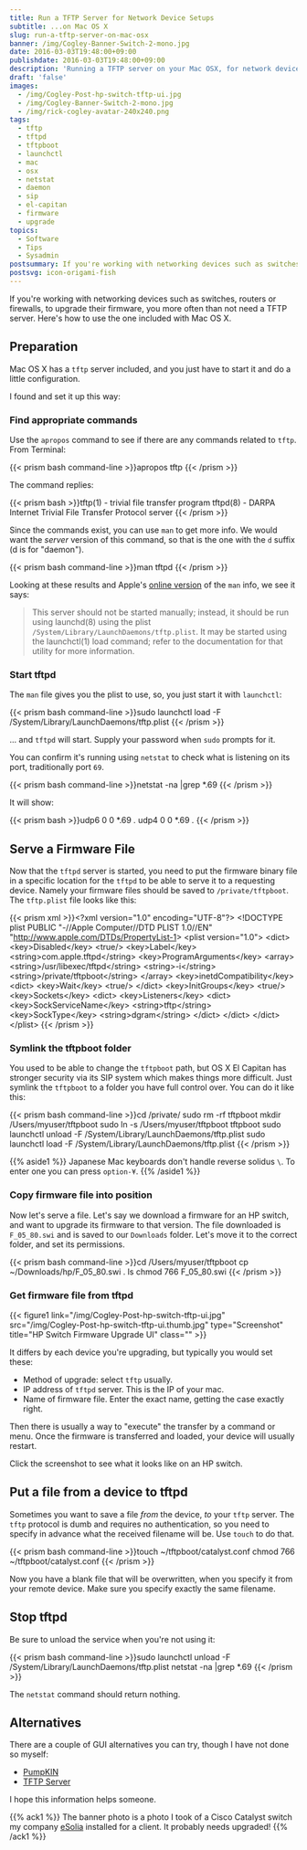 ```yaml
---
title: Run a TFTP Server for Network Device Setups
subtitle: ...on Mac OS X
slug: run-a-tftp-server-on-mac-osx
banner: /img/Cogley-Banner-Switch-2-mono.jpg
date: 2016-03-03T19:48:00+09:00
publishdate: 2016-03-03T19:48:00+09:00
description: 'Running a TFTP server on your Mac OSX, for network device setups, a post by Rick Cogley.'
draft: 'false'
images:
  - /img/Cogley-Post-hp-switch-tftp-ui.jpg
  - /img/Cogley-Banner-Switch-2-mono.jpg
  - /img/rick-cogley-avatar-240x240.png
tags:
  - tftp
  - tftpd
  - tftpboot
  - launchctl
  - mac
  - osx
  - netstat
  - daemon
  - sip
  - el-capitan
  - firmware
  - upgrade
topics:
  - Software
  - Tips
  - Sysadmin
postsummary: If you're working with networking devices such as switches, routers or firewalls, to upgrade their firmware, you often need a TFTP server. Here's how to use the one included with Mac OS X.
postsvg: icon-origami-fish
---
```


If you're working with networking devices such as switches, routers or firewalls, to upgrade their firmware, you more often than not need a TFTP server. Here's how to use the one included with Mac OS X.

<!--more-->

## Preparation

Mac OS X has a ``tftp`` server included, and you just have to start it and do a little configuration.

I found and set it up this way:

### Find appropriate commands

Use the ``apropos`` command to see if there are any commands related to ``tftp``. From Terminal:

{{< prism bash command-line >}}apropos tftp
{{< /prism >}}

The command replies:

{{< prism bash >}}tftp(1) - trivial file transfer program
tftpd(8) - DARPA Internet Trivial File Transfer Protocol server
{{< /prism >}}

Since the commands exist, you can use ``man`` to get more info. We would want the _server_ version of this command, so that is the one with the ``d`` suffix (d is for "daemon").

{{< prism bash command-line >}}man tftpd
{{< /prism >}}

Looking at these results and Apple's [online version](https://developer.apple.com/library/mac/documentation/Darwin/Reference/ManPages/man8/tftpd.8.html) of the ``man`` info, we see it says:

> This server should not be started manually; instead, it should be run using launchd(8) using the plist ``/System/Library/LaunchDaemons/tftp.plist``. It may be started using the launchctl(1) load command; refer to the documentation for that utility for more information.

### Start tftpd

The ``man`` file gives you the plist to use, so, you just start it with ``launchctl``:

{{< prism bash command-line >}}sudo launchctl load -F /System/Library/LaunchDaemons/tftp.plist
{{< /prism >}}

... and ``tftpd`` will start. Supply your password when ``sudo`` prompts for it.

You can confirm it's running using ``netstat`` to check what is listening on its port, traditionally port ``69``.

{{< prism bash command-line >}}netstat -na |grep \*.69
{{< /prism >}}

It will show:

{{< prism bash >}}udp6       0      0  *.69                   *.*
udp4       0      0  *.69                   *.*
{{< /prism >}}

## Serve a Firmware File

Now that the ``tftpd`` server is started, you need to put the firmware binary file in a specific location for the ``tftpd`` to be able to serve it to a requesting device. Namely your firmware files should be saved to ``/private/tftpboot``. The ``tftp.plist`` file looks like this:

{{< prism xml >}}&lt;?xml version=&quot;1.0&quot; encoding=&quot;UTF-8&quot;?&gt;
&lt;!DOCTYPE plist PUBLIC &quot;-//Apple Computer//DTD PLIST 1.0//EN&quot; &quot;http://www.apple.com/DTDs/PropertyList-1&gt;
&lt;plist version=&quot;1.0&quot;&gt;
&lt;dict&gt;
	&lt;key&gt;Disabled&lt;/key&gt;
	&lt;true/&gt;
	&lt;key&gt;Label&lt;/key&gt;
	&lt;string&gt;com.apple.tftpd&lt;/string&gt;
	&lt;key&gt;ProgramArguments&lt;/key&gt;
	&lt;array&gt;
		&lt;string&gt;/usr/libexec/tftpd&lt;/string&gt;
		&lt;string&gt;-i&lt;/string&gt;
		&lt;string&gt;/private/tftpboot&lt;/string&gt;
	&lt;/array&gt;
	&lt;key&gt;inetdCompatibility&lt;/key&gt;
	&lt;dict&gt;
		&lt;key&gt;Wait&lt;/key&gt;
		&lt;true/&gt;
	&lt;/dict&gt;
	&lt;key&gt;InitGroups&lt;/key&gt;
	&lt;true/&gt;
	&lt;key&gt;Sockets&lt;/key&gt;
	&lt;dict&gt;
		&lt;key&gt;Listeners&lt;/key&gt;
		&lt;dict&gt;
			&lt;key&gt;SockServiceName&lt;/key&gt;
			&lt;string&gt;tftp&lt;/string&gt;
			&lt;key&gt;SockType&lt;/key&gt;
			&lt;string&gt;dgram&lt;/string&gt;
		&lt;/dict&gt;
	&lt;/dict&gt;
&lt;/dict&gt;
&lt;/plist&gt;
{{< /prism >}}

### Symlink the tftpboot folder

You used to be able to change the ``tftpboot`` path, but OS X El Capitan has stronger security via its SIP system which makes things more difficult. Just symlink the ``tftpboot`` to a folder you have full control over. You can do it like this:

{{< prism bash command-line >}}cd /private/
sudo rm -rf tftpboot
mkdir /Users/myuser/tftpboot
sudo ln -s /Users/myuser/tftpboot tftpboot
sudo launchctl unload -F /System/Library/LaunchDaemons/tftp.plist
sudo launchctl load -F /System/Library/LaunchDaemons/tftp.plist
{{< /prism >}}

{{% aside1 %}}
Japanese Mac keyboards don't handle reverse solidus ``\``. To enter one you can press ``option-¥``.
{{% /aside1 %}}

### Copy firmware file into position

Now let's serve a file. Let's say we download a firmware for an HP switch, and want to upgrade its firmware to that version. The file downloaded is ``F_05_80.swi`` and is saved to our ``Downloads`` folder. Let's move it to the correct folder, and set its permissions.

{{< prism bash command-line >}}cd /Users/myuser/tftpboot
cp ~/Downloads/hp/F_05_80.swi .
ls
chmod 766 F_05_80.swi
{{< /prism >}}

### Get firmware file from tftpd

{{< figure1 link="/img/Cogley-Post-hp-switch-tftp-ui.jpg" src="/img/Cogley-Post-hp-switch-tftp-ui.thumb.jpg" type="Screenshot" title="HP Switch Firmware Upgrade UI" class="" >}}

It differs by each device you're upgrading, but typically you would set these:

* Method of upgrade: select ``tftp`` usually.
* IP address of ``tftpd`` server. This is the IP of your mac.
* Name of firmware file. Enter the exact name, getting the case exactly right.

Then there is usually a way to "execute" the transfer by a command or menu. Once the firmware is transferred and loaded, your device will usually restart.

Click the screenshot to see what it looks like on an HP switch.

## Put a file from a device to tftpd

Sometimes you want to save a file _from_ the device, _to_ your ``tftp`` server. The ``tftp`` protocol is dumb and requires no authentication, so you need to specify in advance what the received filename will be. Use ``touch`` to do that.

{{< prism bash command-line >}}touch ~/tftpboot/catalyst.conf
chmod 766 ~/tftpboot/catalyst.conf
{{< /prism >}}

Now you have a blank file that will be overwritten, when you specify it from your remote device. Make sure you specify exactly the same filename.

## Stop tftpd

Be sure to unload the service when you're not using it:

{{< prism bash command-line >}}sudo launchctl unload -F /System/Library/LaunchDaemons/tftp.plist
netstat -na |grep \*.69
{{< /prism >}}

The ``netstat`` command should return nothing.

## Alternatives

There are a couple of GUI alternatives you can try, though I have not done so myself:

* [PumpKIN](http://kin.klever.net/pumpkin#.VtgDI5N95lc)
* [TFTP Server](http://ww2.unime.it/flr/tftpserver/)

I hope this information helps someone.

{{% ack1 %}}
The banner photo is a photo I took of a Cisco Catalyst switch my company [eSolia](http://esolia.com) installed for a client. It probably needs upgraded!
{{% /ack1 %}}
